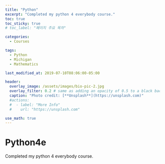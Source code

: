 ```yaml
---
title: "Python"
excerpt: "Completed my python 4 everybody course."
toc: true
toc_sticky: true
# toc_label: "페이지 주요 목차"

categories:
  - Courses

tags:
  - Python
  - Michigan
  - Mathematics

last_modified_at: 2019-07-10T08:06:00-05:00

header:
  overlay_image: /assets/images/bio-pic-2.jpg
  overlay_filter: 0.2 # same as adding an opacity of 0.5 to a black background
  caption: "Photo credit: [**Unsplash**](https://unsplash.com)"
  #actions:
  #  - label: "More Info"
  #    url: "https://unsplash.com"

use_math: true
---
```


# Python4e

Completed my python 4 everybody course.
